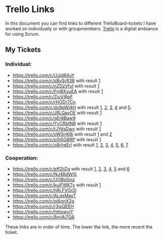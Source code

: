 # Trello Links
In this document you can find links to different TrelloBoard-tickets I have worked on individually or with groupmembers.
[Trello](https://trello.com/nl) is a digital ambiance for using Scrum.

## My Tickets
### Individual:
- https://trello.com/c/UJjd84uY
- https://trello.com/c/sBySrR38 with result [1](https://github.com/georgeottens/AppliedDataScience/blob/main/Python_Notebooks/timeseries_testing_klant_1.ipynb)
- https://trello.com/c/nZDzVfvI with result [1](https://github.com/georgeottens/AppliedDataScience/blob/main/Python_Notebooks/plot_1_klant_1_aantal_pakketjes_per_maand.ipynb)
- https://trello.com/c/FmBXyuEA with result [1](https://github.com/georgeottens/AppliedDataScience/blob/main/Python_Notebooks/plot_1_klant_1_aantal_pakketjes_per_dag.ipynb)
- https://trello.com/c/ZiuViRpF
- https://trello.com/c/rHODr7Cn
- https://trello.com/c/dv9pWl4H with result [1](https://github.com/georgeottens/AppliedDataScience/blob/main/Python_Notebooks/totaal_aantal_pakketten_per_maand_2015_per_klant.ipynb), [2](https://github.com/georgeottens/AppliedDataScience/blob/main/Python_Notebooks/totaal_aantal_pakketten_per_maand_2016_per_klant.ipynb), [3](https://github.com/georgeottens/AppliedDataScience/blob/main/Python_Notebooks/totaal_aantal_pakketten_per_maand_2017_per_klant.ipynb), [4](https://github.com/georgeottens/AppliedDataScience/blob/main/Python_Notebooks/totaal_aantal_pakketten_per_maand_2018_per_klant.ipynb) and [5](https://github.com/georgeottens/AppliedDataScience/blob/main/Python_Notebooks/totaal_aantal_pakketten_per_maand_2019_per_klant.ipynb).
- https://trello.com/c/JRLQavOE with result [1](https://github.com/georgeottens/AppliedDataScience/tree/main/DataCamp)
- https://trello.com/c/gEr8Baw9
- https://trello.com/c/YvCRbtNR with result [1](https://github.com/georgeottens/AppliedDataScience/blob/main/Python_Notebooks/overzicht_data_klant_69.ipynb)
- https://trello.com/c/tJYdsDwx with result [1](https://github.com/georgeottens/AppliedDataScience/blob/main/Python_Notebooks/ARMA_model_klant_69.ipynb)
- https://trello.com/c/oWSrjK8j with result [1](https://github.com/georgeottens/AppliedDataScience/blob/main/Python_Notebooks/ARIMA_model_klant_69_YEET.ipynb) and [2](https://github.com/georgeottens/AppliedDataScience/blob/main/Python_Notebooks/ARIMA_model_klant_69_YEET_werkelijk.ipynb)
- https://trello.com/c/p5t5GBRP with result [1](https://github.com/georgeottens/AppliedDataScience/blob/main/Python_Notebooks/SARIMA_model_klant_69_YEET.ipynb)
- https://trello.com/c/o8rheErl with result [1](https://github.com/georgeottens/AppliedDataScience/blob/main/Python_Notebooks/SARIMA_model_klant_69_rolling_window_verschil.ipynb), [2](https://github.com/georgeottens/AppliedDataScience/blob/main/Python_Notebooks/SARIMA_model_klant_69_rolling_window_verschil_log.ipynb), [3](https://github.com/georgeottens/AppliedDataScience/blob/main/Python_Notebooks/SARIMA_model_klant_69_rolling_window_verschil_pieken_filteren.ipynb), [4](https://github.com/georgeottens/AppliedDataScience/blob/main/Python_Notebooks/SARIMA_model_klant_69_rolling_window_werkelijk.ipynb), [5](https://github.com/georgeottens/AppliedDataScience/blob/main/Python_Notebooks/SARIMA_model_klant_69_rolling_window_werkelijk_log.ipynb), [6](https://github.com/georgeottens/AppliedDataScience/blob/main/Python_Notebooks/SARIMA_model_klant_69_rolling_window_werkelijk_pieken_filteren.ipynb), [7](https://github.com/georgeottens/AppliedDataScience/blob/main/Python_Notebooks/SARIMA_model_klant_69_train_val_test_optimaliseren.ipynb)
### Cooperation:
- https://trello.com/c/eff2ijZg with result [1](https://github.com/georgeottens/AppliedDataScience/blob/main/Python_Notebooks/timeseries_testing_klant_1.ipynb), [2](https://github.com/georgeottens/AppliedDataScience/blob/main/Python_Notebooks/timeseries_testing_klant_2.ipynb), [3](https://github.com/georgeottens/AppliedDataScience/blob/main/Python_Notebooks/timeseries_testing_klant_3.ipynb), [4](https://github.com/georgeottens/AppliedDataScience/blob/main/Python_Notebooks/timeseries_testing_klant_4.ipynb), [5](https://github.com/georgeottens/AppliedDataScience/blob/main/Python_Notebooks/timeseries_testing_klant_5.ipynb) and [6](https://github.com/georgeottens/AppliedDataScience/blob/main/Python_Notebooks/timeseries_testing_klant_6.ipynb)
- https://trello.com/c/NJ4BdWIS
- https://trello.com/c/UOBo5inz
- https://trello.com/c/kuiFWK7y with result [1](https://github.com/georgeottens/AppliedDataScience/blob/main/Python_Notebooks/Lineaire%20regressie.ipynb)
- https://trello.com/c/hRLFVOcD
- https://trello.com/c/ALqsMavT
- https://trello.com/c/qi6onX2g
- https://trello.com/c/r3ixQEEH
- https://trello.com/c/hhtxwviY
- https://trello.com/c/8mjAi7Q8

These links are in order of time. The lower the link, the more recent the ticket.
